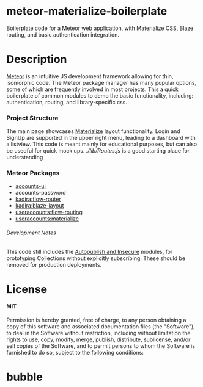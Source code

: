 # meteor-materialize-boilerplate
Boilerplate code for a Meteor web application, with Materialize CSS, Blaze routing, and basic authentication integration.
 
# Description

[Meteor](https://www.meteor.com/) is an intuitive JS development framework allowing for thin, isomorphic code. The Meteor package manager has many popular options, some of which are frequently involved in most projects. This a quick boilerplate of common modules to demo the basic functionality, including: authentication, routing, and library-specific css.

### Project Structure
The main page showcases [Materialize](http://materializecss.com/) layout functionality. Login and SignUp are supported in the upper right menu, leading to a dashboard with a listview. This code is meant mainly for educational purposes, but can also be usedful for quick mock ups. _./lib/Routes.js_ is a good starting place for understanding 

### Meteor Packages
+ [accounts-ui](https://www.meteor.com/accounts)
+ accounts-password
+ [kadira:flow-router](https://atmospherejs.com/kadira/flow-router)
+ [kadira:blaze-layout](https://github.com/kadirahq/blaze-layout)
+ [useraccounts:flow-routing](https://atmospherejs.com/useraccounts/flow-routing)
+ [useraccounts:materialize](https://atmospherejs.com/useraccounts/materialize)

###### Development Notes
This code still includes the [Autopublish and Insecure](http://practical.meteor.com/autopublish-and-insecure) modules, for prototyping Collections without explicitly subscribing. These should be removed for production deployments.

# License

#### MIT

Permission is hereby granted, free of charge, to any person obtaining a copy of this software and associated documentation files (the "Software"), to deal in the Software without restriction, including without limitation the rights to use, copy, modify, merge, publish, distribute, sublicense, and/or sell copies of the Software, and to permit persons to whom the Software is furnished to do so, subject to the following conditions:
# bubble
